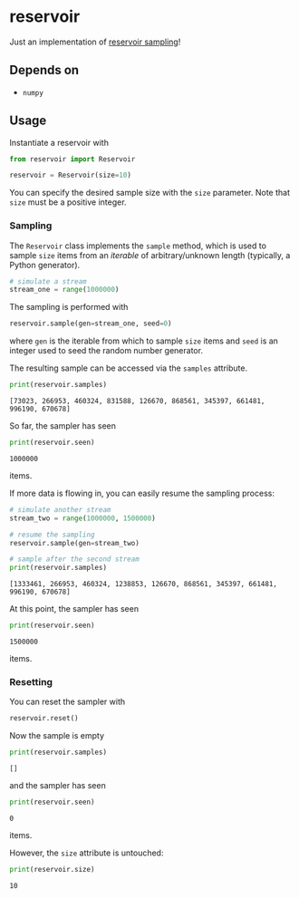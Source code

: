 # reservoir

Just an implementation of [reservoir sampling](https://mattiaciollaro.github.io/brews/a-surprisingly-uniform-body-of-water)!

## Depends on

- `numpy`

## Usage

Instantiate a reservoir with

```python
from reservoir import Reservoir

reservoir = Reservoir(size=10)
```

You can specify the desired sample size with the `size` parameter.
Note that `size` must be a positive integer.

### Sampling

The `Reservoir` class implements the `sample` method, which is used to sample
`size` items from an *iterable* of arbitrary/unknown length (typically, a
Python generator).

```python
# simulate a stream
stream_one = range(1000000)
```

The sampling is performed with

```python
reservoir.sample(gen=stream_one, seed=0)
```

where `gen` is the iterable from which to sample `size` items and `seed` is an
integer used to seed the random number generator.

The resulting sample can be accessed via the `samples` attribute.

```python
print(reservoir.samples)
```

```text
[73023, 266953, 460324, 831588, 126670, 868561, 345397, 661481, 996190, 670678]
```

So far, the sampler has seen

```python
print(reservoir.seen)
```

```text
1000000
```

items.

If more data is flowing in, you can easily resume the sampling process:

```python
# simulate another stream
stream_two = range(1000000, 1500000)

# resume the sampling
reservoir.sample(gen=stream_two)

# sample after the second stream
print(reservoir.samples)
```

```text
[1333461, 266953, 460324, 1238853, 126670, 868561, 345397, 661481, 996190, 670678]
```

At this point, the sampler has seen

```python
print(reservoir.seen)
```

```text
1500000
```

items.

### Resetting

You can reset the sampler with

```python
reservoir.reset()
```

Now the sample is empty

```python
print(reservoir.samples)
```

```text
[]
```

and the sampler has seen

```python
print(reservoir.seen)
```

```text
0
```

items.

However, the `size` attribute is untouched:

```python
print(reservoir.size)
```

```text
10
```
